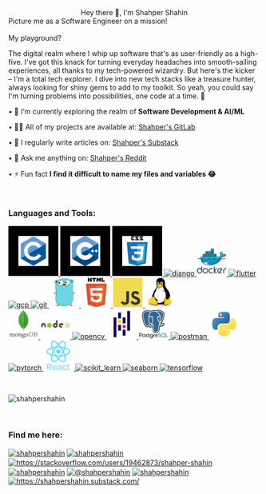 <div align="center"> Hey there 👋, I'm Shahper Shahin </div>

<div align="left" >Picture me as a Software Engineer on a mission! </div> <br>
My playground?

  



The digital realm where I whip up software that's as user-friendly as a high-five. I've got this knack for turning everyday headaches into smooth-sailing experiences, all thanks to my tech-powered wizardry. But here's the kicker – I'm a total tech explorer. I dive into new tech stacks like a treasure hunter, always looking for shiny gems to add to my toolkit. So yeah, you could say I'm turning problems into possibilities, one code at a time. 🚀 

• 🌱 I’m currently exploring the realm of **Software Development & AI/ML**

• 👨‍💻 All of my projects are available at: [ Shahper's  GitLab ](https://github.com/ShahperShahin)

• 📝 I regularly write articles on: [ Shahper's  Substack ](https://shahpershahin.substack.com/)

• 💬 Ask me anything on: [ Shahper's Reddit ](https://www.reddit.com/user/ShahperShahin)

• ⚡ Fun fact **I find it difficult to name my files and variables 😂**

<br>

<h3 align="left">Languages and Tools:</h3>
<p class =" bg-gray-200 "align="left">
  <a href="https://www.cprogramming.com/" target="_blank" rel="noreferrer">
    <img src="https://raw.githubusercontent.com/devicons/devicon/master/icons/c/c-original.svg" alt="c" width="60" height="60" style="border: 20px solid #000000;" />
  </a>
  <a href="https://www.w3schools.com/cpp/" target="_blank" rel="noreferrer">
    <img src="https://raw.githubusercontent.com/devicons/devicon/master/icons/cplusplus/cplusplus-original.svg" alt="cplusplus" width="60" height="60" style="border: 20px solid #000000;" />
  </a>
  <a href="https://www.w3schools.com/css/" target="_blank" rel="noreferrer">
    <img src="https://raw.githubusercontent.com/devicons/devicon/master/icons/css3/css3-original-wordmark.svg" alt="css3" width="60" height="60" style="border: 20px solid #000000;" />
  </a>
  <a href="https://www.djangoproject.com/" target="_blank" rel="noreferrer">
    <img src="https://cdn.worldvectorlogo.com/logos/django.svg" alt="django" width="60" height="60"/>
  </a>
  <a href="https://www.docker.com/" target="_blank" rel="noreferrer">
    <img src="https://raw.githubusercontent.com/devicons/devicon/master/icons/docker/docker-original-wordmark.svg" alt="docker" width="60" height="60"/>
  </a>
  <a href="https://flutter.dev" target="_blank" rel="noreferrer">
    <img src="https://www.vectorlogo.zone/logos/flutterio/flutterio-icon.svg" alt="flutter" width="60" height="60"/>
  </a>
  <a href="https://cloud.google.com" target="_blank" rel="noreferrer">
    <img src="https://www.vectorlogo.zone/logos/google_cloud/google_cloud-icon.svg" alt="gcp" width="60" height="60"/>
  </a>
  <a href="https://git-scm.com/" target="_blank" rel="noreferrer">
    <img src="https://www.vectorlogo.zone/logos/git-scm/git-scm-icon.svg" alt="git" width="60" height="60"/>
  </a>
  <a href="https://golang.org" target="_blank" rel="noreferrer">
    <img src="https://raw.githubusercontent.com/devicons/devicon/master/icons/go/go-original.svg" alt="go" width="60" height="60"/>
  </a>
  <a href="https://www.w3.org/html/" target="_blank" rel="noreferrer">
    <img src="https://raw.githubusercontent.com/devicons/devicon/master/icons/html5/html5-original-wordmark.svg" alt="html5" width="60" height="60"/>
  </a>
  <a href="https://developer.mozilla.org/en-US/docs/Web/JavaScript" target="_blank" rel="noreferrer">
    <img src="https://raw.githubusercontent.com/devicons/devicon/master/icons/javascript/javascript-original.svg" alt="javascript" width="60" height="60"/>
  </a>
  <a href="https://www.linux.org/" target="_blank" rel="noreferrer">
    <img src="https://raw.githubusercontent.com/devicons/devicon/master/icons/linux/linux-original.svg" alt="linux" width="60" height="60"/>
  </a> <br>
  <a href="https://www.mongodb.com/" target="_blank" rel="noreferrer">
    <img src="https://raw.githubusercontent.com/devicons/devicon/master/icons/mongodb/mongodb-original-wordmark.svg" alt="mongodb" width="60" height="60"/>
  </a>
  <a href="https://nodejs.org" target="_blank" rel="noreferrer">
    <img src="https://raw.githubusercontent.com/devicons/devicon/master/icons/nodejs/nodejs-original-wordmark.svg" alt="nodejs" width="60" height="60"/>
  </a>
  <a href="https://opencv.org/" target="_blank" rel="noreferrer">
    <img src="https://www.vectorlogo.zone/logos/opencv/opencv-icon.svg" alt="opencv" width="60" height="60"/>
  </a>
  <a href="https://pandas.pydata.org/" target="_blank" rel="noreferrer">
    <img src="https://raw.githubusercontent.com/devicons/devicon/2ae2a900d2f041da66e950e4d48052658d850630/icons/pandas/pandas-original.svg" alt="pandas" width="60" height="60"/>
  </a>
  <a href="https://www.postgresql.org" target="_blank" rel="noreferrer">
    <img src="https://raw.githubusercontent.com/devicons/devicon/master/icons/postgresql/postgresql-original-wordmark.svg" alt="postgresql" width="60" height="60"/>
  </a>
  <a href="https://postman.com" target="_blank" rel="noreferrer">
    <img src="https://www.vectorlogo.zone/logos/getpostman/getpostman-icon.svg" alt="postman" width="60" height="60"/>
  </a>
  <a href="https://www.python.org" target="_blank" rel="noreferrer">
    <img src="https://raw.githubusercontent.com/devicons/devicon/master/icons/python/python-original.svg" alt="python" width="60" height="60"/>
  </a>
  <a href="https://pytorch.org/" target="_blank" rel="noreferrer">
    <img src="https://www.vectorlogo.zone/logos/pytorch/pytorch-icon.svg" alt="pytorch" width="60" height="60"/>
  </a>
  <a href="https://reactjs.org/" target="_blank" rel="noreferrer">
    <img src="https://raw.githubusercontent.com/devicons/devicon/master/icons/react/react-original-wordmark.svg" alt="react" width="60" height="60"/>
  </a>
  <a href="https://scikit-learn.org/" target="_blank" rel="noreferrer">
    <img src="https://upload.wikimedia.org/wikipedia/commons/0/05/Scikit_learn_logo_small.svg" alt="scikit_learn" width="60" height="60"/>
  </a>
  <a href="https://seaborn.pydata.org/" target="_blank" rel="noreferrer">
    <img src="https://seaborn.pydata.org/_images/logo-mark-lightbg.svg" alt="seaborn" width="60" height="60"/>
  </a>
  <a href="https://www.tensorflow.org" target="_blank" rel="noreferrer">
    <img src="https://www.vectorlogo.zone/logos/tensorflow/tensorflow-icon.svg" alt="tensorflow" width="60" height="60"/>
  </a>
</p> <br>
 

<p><img src="https://github-readme-stats.vercel.app/api?username=shahpershahin&show_icons=true&theme=highcontrast&title_color=d747b0&text_color=259eb6&locale=en" alt="shahpershahin" /> </p>  

<br> 

<h3 align="left">Find me here:</h3>
<p align="left">
<a href="https://twitter.com/shahpershahin" target="blank"><img align="center" src="https://github.com/shahpershahin/shahpershahin/assets/74124339/da3ecf6c-5593-4037-b8c0-823bd8572d0a" alt="shahpershahin" height="40" width="40" /></a>
<a href="https://linkedin.com/in/shahpershahin" target="blank"><img align="center" src="https://github.com/shahpershahin/shahpershahin/assets/74124339/0daa6ee1-e2dc-42d3-b321-01126888b277" alt="shahpershahin" height="40" width="40" /></a>
<a href="https://stackoverflow.com/users/https://stackoverflow.com/users/19462873/shahper-shahin" target="blank"><img align="center" src="https://github.com/shahpershahin/shahpershahin/assets/74124339/def59934-fcd4-4558-b23e-6efe332f565a" alt="https://stackoverflow.com/users/19462873/shahper-shahin" height="40" width="40" /></a>
<a href="https://kaggle.com/shahpershahin" target="blank"><img align="center" src="https://github.com/shahpershahin/shahpershahin/assets/74124339/58930524-33ac-44e1-940e-43365c0c36e1" alt="shahpershahin" height="40" width="40" /></a>
<a href="https://medium.com/@shahpershahin" target="blank"><img align="center" src="https://github.com/shahpershahin/shahpershahin/assets/74124339/aee6d67a-1d52-4958-9a95-7fb9621e3e3b" alt="@shahpershahin" height="40" width="50" /></a>
<a href="https://www.hackerrank.com/shahpershahin" target="blank"><img align="center" src="https://github.com/shahpershahin/shahpershahin/assets/74124339/0cbee793-13e9-4e45-910a-2c335bf83f78" alt="shahpershahin" height="30" width="40" /></a>
<a href="/https://shahpershahin.substack.com/" target="blank"><img align="center" src="https://github.com/shahpershahin/shahpershahin/assets/74124339/c54ee16a-033a-4928-a360-fe78d813a437" alt="https://shahpershahin.substack.com/" height="40" width="40" /></a>
</p> <br> 
